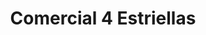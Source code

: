---
title: "Comercial 4 Estriellas"
url: /fernando-de-la-mora/comercial-4-estriellas/
shop: general
---